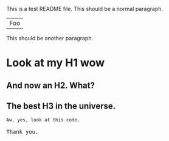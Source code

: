 This is a test README file. This should be a normal paragraph.

<table>
  <tr>
    <td> Foo</td>
  </tr>
</table>

This should be another paragraph.

# Look at my H1 wow #

## And now an H2. What? ##

## The best H3 in the universe. ###

<pre><code>Aw, yes, look at this code.</code></pr>

Thank you.

